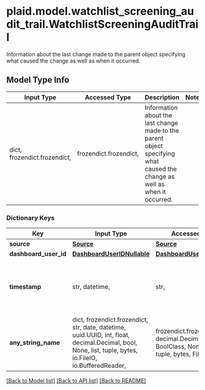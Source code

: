 # plaid.model.watchlist_screening_audit_trail.WatchlistScreeningAuditTrail

Information about the last change made to the parent object specifying what caused the change as well as when it occurred.

## Model Type Info
Input Type | Accessed Type | Description | Notes
------------ | ------------- | ------------- | -------------
dict, frozendict.frozendict,  | frozendict.frozendict,  | Information about the last change made to the parent object specifying what caused the change as well as when it occurred. | 

### Dictionary Keys
Key | Input Type | Accessed Type | Description | Notes
------------ | ------------- | ------------- | ------------- | -------------
**source** | [**Source**](Source.md) | [**Source**](Source.md) |  | 
**dashboard_user_id** | [**DashboardUserIDNullable**](DashboardUserIDNullable.md) | [**DashboardUserIDNullable**](DashboardUserIDNullable.md) |  | 
**timestamp** | str, datetime,  | str,  | An ISO8601 formatted timestamp. | value must conform to RFC-3339 date-time
**any_string_name** | dict, frozendict.frozendict, str, date, datetime, uuid.UUID, int, float, decimal.Decimal, bool, None, list, tuple, bytes, io.FileIO, io.BufferedReader,  | frozendict.frozendict, str, decimal.Decimal, BoolClass, NoneClass, tuple, bytes, FileIO | any string name can be used but the value must be the correct type | [optional]

[[Back to Model list]](../../README.md#documentation-for-models) [[Back to API list]](../../README.md#documentation-for-api-endpoints) [[Back to README]](../../README.md)

